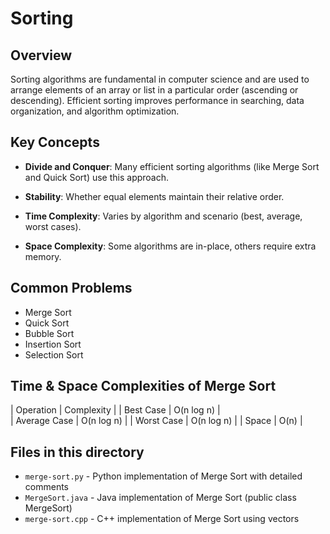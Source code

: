 # Sorting

## Overview
Sorting algorithms are fundamental in computer science and are used to arrange elements of an array or list in a particular order (ascending or descending). Efficient sorting improves performance in searching, data organization, and algorithm optimization.

## Key Concepts

- **Divide and Conquer**: Many efficient sorting algorithms (like Merge Sort and Quick Sort) use this approach.

- **Stability**: Whether equal elements maintain their relative order.

- **Time Complexity**: Varies by algorithm and scenario (best, average, worst cases).

- **Space Complexity**: Some algorithms are in-place, others require extra memory.

## Common Problems

- Merge Sort
- Quick Sort
- Bubble Sort
- Insertion Sort
- Selection Sort

## Time & Space Complexities of Merge Sort
| Operation	    | Complexity   |
| Best Case	    |   O(n log n) |  
| Average Case	|   O(n log n) |
| Worst Case	|   O(n log n) |
| Space	        |   O(n)       |

## Files in this directory

- `merge-sort.py` - Python implementation of Merge Sort with detailed comments
- `MergeSort.java` - Java implementation of Merge Sort (public class MergeSort)
- `merge-sort.cpp` - C++ implementation of Merge Sort using vectors